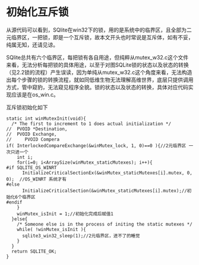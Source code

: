 # 初始化互斥锁

从源代码可以看到，SQlite在win32下的锁，用的是系统中的临界区，且全部为二元临界区，一把锁，即是一个互斥锁，故本文开头也时常说是互斥体，如有不妥，纯属无知，还请见谅。

SQlite总共有六个临界区，每把锁有各自用途，但纯粹从mutex_w32.c这个文件来看，无法分析每把锁的具体用途，以至于对图SQLite锁的状态以及状态的转换（见2.2锁的流程）产生误读，因为单纯从mutex_w32.c这个角度来看，无法构造出每个步骤的锁的转换流程，就如同低维生物无法理解高维世界，底层只提供调用方式，管中窥豹，无法窥见程序全貌。锁的状态以及状态的转换，具体对应代码实现应该是在os_win.c。

互斥锁初始化如下

	static int winMutexInit(void){
	  /* The first to increment to 1 does actual initialization */
	//  PVOID *Destination,
	//  PVOID Exchange,
	//     PVOID Compera
	if( InterlockedCompareExchange(&winMutex_lock, 1, 0)==0 ){//2元临界区 一次只进一个
	    int i;
	    for(i=0; i<ArraySize(winMutex_staticMutexes); i++){
	#if SQLITE_OS_WINRT
	      InitializeCriticalSectionEx(&winMutex_staticMutexes[i].mutex, 0, 0);  //OS_WINRT 系统才有
	#else
	      InitializeCriticalSection(&winMutex_staticMutexes[i].mutex);//初始化6个临界区
	#endif
	    }
	    winMutex_isInit = 1;//初始化完成后赋值1
	  }else{
	    /* Someone else is in the process of initing the static mutexes */
	    while( !winMutex_isInit ){
	      sqlite3_win32_sleep(1);//2元临界区，进不了的睡觉
	    }
	  }
	  return SQLITE_OK;
	}



